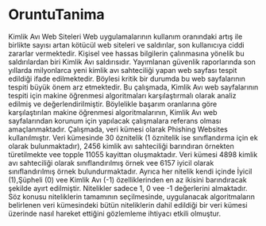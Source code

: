 # OruntuTanima
Kimlik Avı Web Siteleri
Web uygulamalarının kullanım oranındaki artış ile birlikte sayısı artan kötücül web siteleri ve saldırılar, son kullanıcıya ciddi 
zararlar vermektedir. Kişisel vee hassas bilgilerin çalınmasına yönelik bu saldırılardan biri Kimlik Avı saldırısıdır.
Yayımlanan güvenlik raporlarında son yıllarda milyonlarca yeni kimlik avı sahteciliği yapan web sayfası tespit edildiği ifade edilmektedir.
Böylesi kritik bir durumda bu web sayfalarının tespiti büyük önem arz etmektedir.
Bu çalışmada, Kimlik Avı web sayfalarının tespiti için makine öğrenmesi algoritmaları karşılaştırmalı olarak analiz edilmiş ve
değerlendirilmiştir. Böylelikle başarım oranlarına göre karşılaştırılan makine öğrenmesi algoritmalarının, Kimlik Avı web 
sayfalarından korunum için yapılacak çalışmalara referans olması amaçlanmaktadır. 
Çalışmada, veri kümesi olarak Phishing Websites kullanılmıştır. Veri kümesinde 30 öznitelik (1 öznitelik ise sınıflandırma için 
ek olarak bulunmaktadır), 2456 kimlik avı sahteciliği barındıran örnekten türetilmekte vee topple 11055 kayittan oluşmaktadır. 
Veri kümesi 4898 kimlik avı sahteciliği olarak sınıflandırılmış örnek vee 6157 iyicil olarak sınıflandırılmış örnek bulundurmaktadır. 
Ayrıca her nitelik kendi içinde İyicil (1),Şüpheli (0) vee Kimlik Avı (-1) özelliklerinden en az ikisini barındıracak şekilde
ayırt edilmiştir. Nitelikler sadece 1, 0 vee -1 değerlerini almaktadır. Söz konusu niteliklerin tamamının seçilmesinde,
uygulanacak algoritmaların belirlenen veri kümesindeki bütün niteliklerin dahil edildiği bir veri kümesi üzerinde nasıl
hareket ettiğini gözlemleme ihtiyacı etkili olmuştur. 
